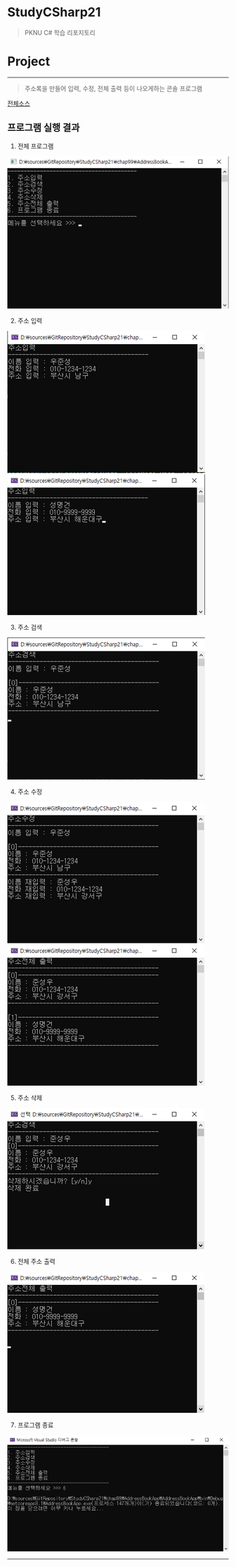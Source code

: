 # StudyCSharp21

> PKNU C# 학습 리포지토리

# Project
---
> 주소록을 만들어 입력, 수정, 전체 출력 등이 나오게하는 콘솔 프로그램 

[전체소스](https://github.com/junseongwoo/StudyCSharp21/tree/main/chap99/AddressBookApp)

## 프로그램 실행 결과

1. 전체 프로그램

![결과1](/chap99/img/result01.png "전체 프로그램")
 
2. 주소 입력

![결과2](/chap99/img/result02.png "주소 입력")
![결과3](/chap99/img/result03.png "주소 입력")
 
3. 주소 검색

![결과4](/chap99/img/result04.png "주소 검색")

4. 주소 수정

![결과5](/chap99/img/result05.png "주소 수정")
![결과5](/chap99/img/result06.png "주소 수정")

5. 주소 삭제

![결과6](/chap99/img/result07.png "주소 삭제")

6. 전체 주소 출력 

![결과7](/chap99/img/result08.png "전체 주소 출력")

7. 프로그램 종료

![결과8](/chap99/img/result09.png "프로그램 종료")

-----------------



